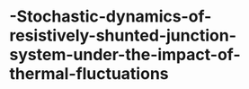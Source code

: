 # -Stochastic-dynamics-of-resistively-shunted-junction-system-under-the-impact-of-thermal-fluctuations